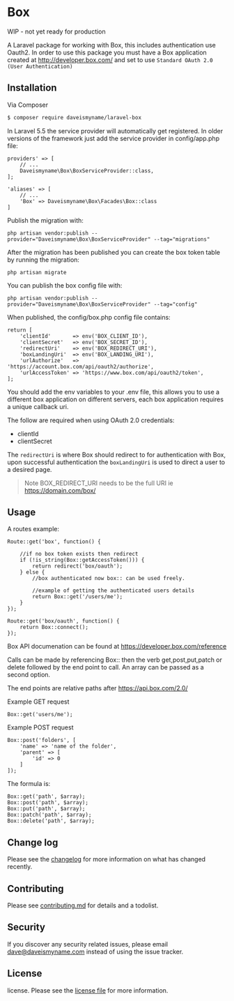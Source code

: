 # Box

WIP - not yet ready for production

A Laravel package for working with Box, this includes authentication use Oauth2. In order to use this package you must have a Box application created at http://developer.box.com/ and set to use `Standard OAuth 2.0 (User Authentication)`

## Installation

Via Composer

``` bash
$ composer require daveismyname/laravel-box
```

In Laravel 5.5 the service provider will automatically get registered. In older versions of the framework just add the service provider in config/app.php file:

```
providers' => [
    // ...
    Daveismyname\Box\BoxServiceProvider::class,
];
```

```
'aliases' => [
	// ...
    'Box' => Daveismyname\Box\Facades\Box::class
]
```

Publish the migration with:

```
php artisan vendor:publish --provider="Daveismyname\Box\BoxServiceProvider" --tag="migrations"
```

After the migration has been published you can create the box token table by running the migration:

```
php artisan migrate
```

You can publish the box config file with:

```
php artisan vendor:publish --provider="Daveismyname\Box\BoxServiceProvider" --tag="config"
```

When published, the config/box.php config file contains:

```
return [
    'clientId'       => env('BOX_CLIENT_ID'),
    'clientSecret'   => env('BOX_SECRET_ID'),
    'redirectUri'    => env('BOX_REDIRECT_URI'),
    'boxLandingUri'  => env('BOX_LANDING_URI'),
    'urlAuthorize'   => 'https://account.box.com/api/oauth2/authorize',
    'urlAccessToken' => 'https://www.box.com/api/oauth2/token',
];
```

You should add the env variables to your .env file, this allows you to use a different box application on different servers, each box application requires a unique callback uri.

The follow are required when using OAuth 2.0 credentials:

* clientId
* clientSecret

The `redirectUri` is where Box should redirect to for authentication with Box, upon successful authentication the `boxLandingUri` is used to direct a user to a desired page.

> Note BOX_REDIRECT_URI needs to be the full URI ie https://domain.com/box/

## Usage

A routes example:

```
Route::get('box', function() {

    //if no box token exists then redirect
    if (!is_string(Box::getAccessToken())) {
        return redirect('box/oauth');
    } else {
        //box authenticated now box:: can be used freely.

        //example of getting the authenticated users details
        return Box::get('/users/me');
    }
});

Route::get('box/oauth', function() {
    return Box::connect();
});
```

Box API documenation can be found at https://developer.box.com/reference

Calls can be made by referencing Box:: then the verb get,post,put,patch or delete followed by the end point to call. An array can be passed as a second option.

The end points are relative paths after https://api.box.com/2.0/

Example GET request

```
Box::get('users/me');
```

Example POST request

```
Box::post('folders', [
    'name' => 'name of the folder',
    'parent' => [
        'id' => 0
    ]
]);
```

The formula is:

```
Box::get('path', $array);
Box::post('path', $array);
Box::put('path', $array);
Box::patch('path', $array);
Box::delete('path', $array);
```



## Change log

Please see the [changelog](changelog.md) for more information on what has changed recently.


## Contributing

Please see [contributing.md](contributing.md) for details and a todolist.

## Security

If you discover any security related issues, please email [dave@daveismyname.com](dave@daveismyname.com) instead of using the issue tracker.

## License

license. Please see the [license file](license.md) for more information.
